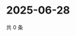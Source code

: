 # 2025-06-28

共 0 条

<!-- BEGIN ZHIHUVIDEO -->
<!-- 最后更新时间 Sat Jun 28 2025 11:39:52 GMT+0800 (China Standard Time) -->

<!-- END ZHIHUVIDEO -->
